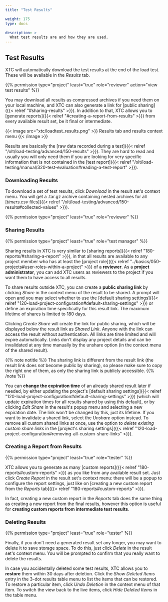 ```yaml
---
title: "Test Results"

weight: 175
type: docs

description: >
  What test results are and how they are used.
---
```


## Test Results

XTC will automatically download the test results at the end of the load test. These will be available in the _Results_ tab. 

{{% permission type="project" least="true" role="reviewer" action="view test results" %}}

You may download all results as compressed archives if you need them on your local machine, and XTC can also generate a link for [public sharing]({{< relref "#sharing-results" >}}). In addition to that, XTC allows you to [generate reports]({{< relref "#creating-a-report-from-results" >}}) from every available result set, be it final or intermediate. 

{{< image src="xtc/loadtest_results.png" >}}
Results tab and results context menu
{{< /image >}}

Results are basically the [raw data recorded during a test]({{< relref "/xlt/load-testing/advanced/150-results" >}}). They are hard to read and usually you will only need them if you are looking for very specific information that is not contained in the [test report]({{< relref "/xlt/load-testing/manual/320-test-evaluation#reading-a-test-report" >}}). 

### Downloading Results
To download a set of test results, click _Download_ in the result set's context menu. You will get a .tar.gz archive containing nested archives for all [_timers.csv_ files]({{< relref "/xlt/load-testing/advanced/150-results#collected-values" >}}).

{{% permission type="project" least="true" role="reviewer" %}}

### Sharing Results

{{% permission type="project" least="true" role="test manager" %}}

Sharing results in XTC is very similar to [sharing reports]({{< relref "180-reports/#sharing-a-report" >}}), in that all results are available to any project member who has at least the [project role]({{< relref "../basics/050-projects#user-roles-within-a-project" >}}) of a **reviewer**. As a **project administrator**, you can add XTC users as reviewers to the project if you want them to have access to all results.

To share results outside XTC, you can create a **public sharing link** by clicking _Share_ in the context menu of the result to be shared. A prompt will open and you may select whether to use the [default sharing settings]({{< relref "120-load-project-configuration#default-sharing-settings" >}}) or define an expiration time specifically for this result link. The maximum lifetime of shares is limited to 180 days.

Clicking _Create Share_ will create the link for public sharing, which will be displayed below the result link as _Shared Link_. Anyone with the link can access the result without authentication. All links are time limited and will expire automatically. Links don't display any project details and can be invalidated at any time manually by the unshare option (in the context menu of the shared result).

{{% note notitle %}}
The sharing link is different from the result link (the result link does _not_ become public by sharing), so please make sure to copy the right one of them, as only the sharing link is publicly accessible.
{{% /note %}}

You can **change the expiration time** of an already shared result later if needed, by either updating the project's [default sharing settings]({{< relref "120-load-project-configuration#default-sharing-settings" >}}) (which will update expiration times for all results shared by using this default), or by clicking _Edit Share_ in the result's popup menu and selecting a new expiration date. The link won't be changed by this, just its lifetime. If you want to invalidate a shared link, select the _Unshare_ option instead.
To remove all custom shared links at once, use the option to _delete existing custom share links_ in the [project's sharing settings]({{< relref "120-load-project-configuration#removing-all-custom-share-links" >}}).

### Creating a Report from Results

{{% permission type="project" least="true" role="tester" %}}

XTC allows you to generate as many [custom reports]({{< relref "180-reports#custom-reports" >}}) as you like from any available result set. Just click _Create Report_ in the result set's context menu: there will be a popup to configure the report settings, just like on [creating a new custom report from the _Reports_ tab]({{< relref "180-reports#custom-reports" >}}). 

In fact, creating a new custom report in the _Reports_ tab does the same thing as creating a new report from the final results, however this option is useful for **creating custom reports from intermediate test results**.

### Deleting Results

{{% permission type="project" least="true" role="tester" %}}

Finally, if you don't need a generated result set any longer, you may want to delete it to save storage space. To do this, just click _Delete_ in the result set's context menu. You will be prompted to confirm that you really want to delete the results. 

In case you accidentally deleted some test results, XTC allows you to **restore** them within 30 days after deletion. Click the _Show Deleted Items_ entry in the 3-dot results table menu to list the items that can be restored. To restore a particular item, click _Undo Deletion_ in the context menu of that item. To switch the view back to the live items, click _Hide Deleted Items_ in the table menu.

